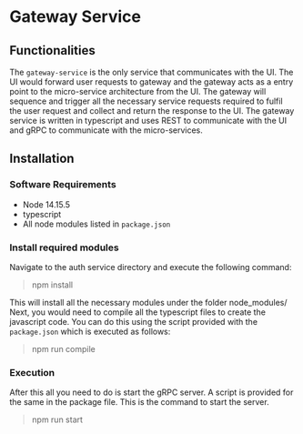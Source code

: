 # Gateway Service
## Functionalities
The `gateway-service` is the only service that communicates with the UI. The UI would forward user requests to gateway and the gateway acts as a entry point to the micro-service architecture from the UI. The gateway will sequence and trigger all the necessary service requests required to fulfil the user request and collect and return the response to the UI.
The gateway service is written in typescript and uses REST to communicate with the UI and gRPC to communicate with the micro-services.
## Installation
### Software Requirements
* Node 14.15.5
* typescript
* All node modules listed in `package.json`
### Install required modules
Navigate to the auth service directory and execute the following command:
> npm install

This will install all the necessary modules under the folder node_modules/
Next, you would need to compile all the typescript files to create the javascript code.
You can do this using the script provided with the `package.json` which is executed as follows:
> npm run compile
### Execution
After this all you need to do is start the gRPC server. A script is provided for the same in the package file. This is the command to start the server.
> npm run start
